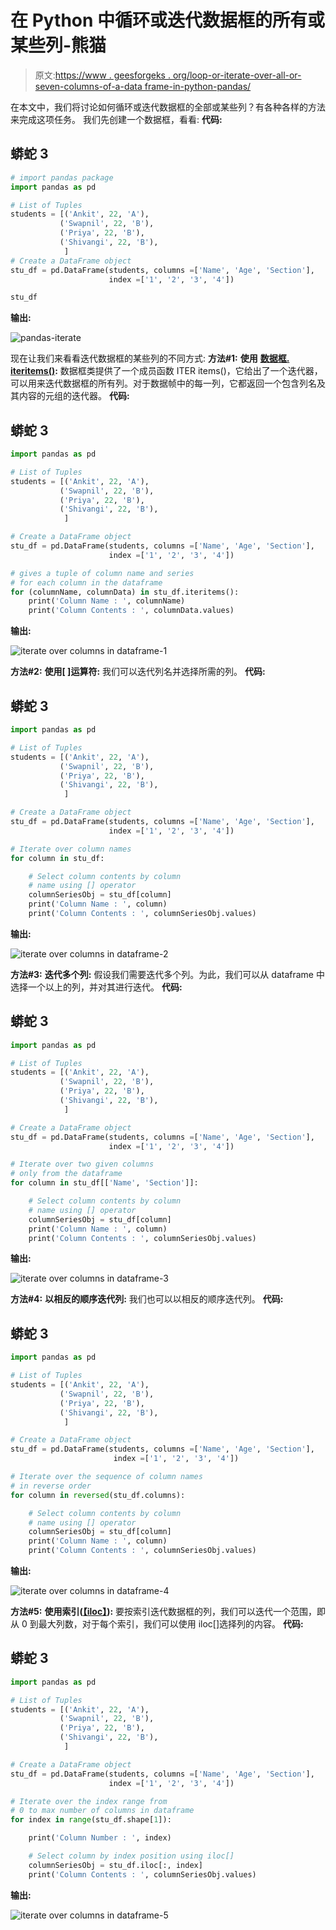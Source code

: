 # 在 Python 中循环或迭代数据框的所有或某些列-熊猫

> 原文:[https://www . geesforgeks . org/loop-or-iterate-over-all-or-seven-columns-of-a-data frame-in-python-pandas/](https://www.geeksforgeeks.org/loop-or-iterate-over-all-or-certain-columns-of-a-dataframe-in-python-pandas/)

在本文中，我们将讨论如何循环或迭代数据框的全部或某些列？有各种各样的方法来完成这项任务。
我们先创建一个数据框，看看:
**代码:**

## 蟒蛇 3

```py
# import pandas package
import pandas as pd

# List of Tuples
students = [('Ankit', 22, 'A'),
           ('Swapnil', 22, 'B'),
           ('Priya', 22, 'B'),
           ('Shivangi', 22, 'B'),
            ]
# Create a DataFrame object
stu_df = pd.DataFrame(students, columns =['Name', 'Age', 'Section'],
                      index =['1', '2', '3', '4'])

stu_df
```

**输出:**

![pandas-iterate](img/b88909abeea672bb6ee2fa2a77781465.png)

现在让我们来看看迭代数据框的某些列的不同方式:
**方法#1:** **使用** [**数据框. iteritems()**](https://www.geeksforgeeks.org/python-pandas-series-iteritems/)**:**
数据框类提供了一个成员函数 ITER items()，它给出了一个迭代器，可以用来迭代数据框的所有列。对于数据帧中的每一列，它都返回一个包含列名及其内容的元组的迭代器。
**代码:**

## 蟒蛇 3

```py
import pandas as pd

# List of Tuples
students = [('Ankit', 22, 'A'),
           ('Swapnil', 22, 'B'),
           ('Priya', 22, 'B'),
           ('Shivangi', 22, 'B'),
            ]

# Create a DataFrame object
stu_df = pd.DataFrame(students, columns =['Name', 'Age', 'Section'],
                      index =['1', '2', '3', '4'])

# gives a tuple of column name and series
# for each column in the dataframe
for (columnName, columnData) in stu_df.iteritems():
    print('Column Name : ', columnName)
    print('Column Contents : ', columnData.values)
```

**输出:**

![iterate over columns in dataframe-1](img/e4b0e4276ad50eef7693fc0c04e0f83f.png)

**方法#2:** **使用[ ]运算符:**
我们可以迭代列名并选择所需的列。
**代码:**

## 蟒蛇 3

```py
import pandas as pd

# List of Tuples
students = [('Ankit', 22, 'A'),
           ('Swapnil', 22, 'B'),
           ('Priya', 22, 'B'),
           ('Shivangi', 22, 'B'),
            ]

# Create a DataFrame object
stu_df = pd.DataFrame(students, columns =['Name', 'Age', 'Section'],
                      index =['1', '2', '3', '4'])

# Iterate over column names
for column in stu_df:

    # Select column contents by column
    # name using [] operator
    columnSeriesObj = stu_df[column]
    print('Column Name : ', column)
    print('Column Contents : ', columnSeriesObj.values)
```

**输出:**

![iterate over columns in dataframe-2](img/446da6b6dcb826e3cfbc9c3011e0d5a5.png)

**方法#3:** **迭代多个列:**
假设我们需要迭代多个列。为此，我们可以从 dataframe 中选择一个以上的列，并对其进行迭代。
**代码:**

## 蟒蛇 3

```py
import pandas as pd

# List of Tuples
students = [('Ankit', 22, 'A'),
           ('Swapnil', 22, 'B'),
           ('Priya', 22, 'B'),
           ('Shivangi', 22, 'B'),
            ]

# Create a DataFrame object
stu_df = pd.DataFrame(students, columns =['Name', 'Age', 'Section'],
                      index =['1', '2', '3', '4'])

# Iterate over two given columns
# only from the dataframe
for column in stu_df[['Name', 'Section']]:

    # Select column contents by column  
    # name using [] operator
    columnSeriesObj = stu_df[column]
    print('Column Name : ', column)
    print('Column Contents : ', columnSeriesObj.values)
```

**输出:**

![iterate over columns in dataframe-3](img/56975ce8ac23553346adcdacaa2906f8.png)

**方法#4:** **以相反的顺序迭代列:**
我们也可以以相反的顺序迭代列。
**代码:**

## 蟒蛇 3

```py
import pandas as pd

# List of Tuples
students = [('Ankit', 22, 'A'),
           ('Swapnil', 22, 'B'),
           ('Priya', 22, 'B'),
           ('Shivangi', 22, 'B'),
            ]

# Create a DataFrame object
stu_df = pd.DataFrame(students, columns =['Name', 'Age', 'Section'],
                       index =['1', '2', '3', '4'])

# Iterate over the sequence of column names
# in reverse order
for column in reversed(stu_df.columns):

    # Select column contents by column
    # name using [] operator
    columnSeriesObj = stu_df[column]
    print('Column Name : ', column)
    print('Column Contents : ', columnSeriesObj.values)
```

**输出:**

![iterate over columns in dataframe-4](img/e2b55e108eea4b1d69f67b6814b9aff0.png)

**方法#5:** **使用索引(**[**【iloc】**](https://www.geeksforgeeks.org/python-extracting-rows-using-pandas-iloc/)**):**
要按索引迭代数据框的列，我们可以迭代一个范围，即从 0 到最大列数，对于每个索引，我们可以使用 iloc[]选择列的内容。
**代码:**

## 蟒蛇 3

```py
import pandas as pd

# List of Tuples
students = [('Ankit', 22, 'A'),
           ('Swapnil', 22, 'B'),
           ('Priya', 22, 'B'),
           ('Shivangi', 22, 'B'),
            ]

# Create a DataFrame object
stu_df = pd.DataFrame(students, columns =['Name', 'Age', 'Section'],
                      index =['1', '2', '3', '4'])

# Iterate over the index range from
# 0 to max number of columns in dataframe
for index in range(stu_df.shape[1]):

    print('Column Number : ', index)

    # Select column by index position using iloc[]
    columnSeriesObj = stu_df.iloc[:, index]
    print('Column Contents : ', columnSeriesObj.values)
```

**输出:**

![iterate over columns in dataframe-5](img/dd1db7398d1455d1a93203df08e00b3f.png)